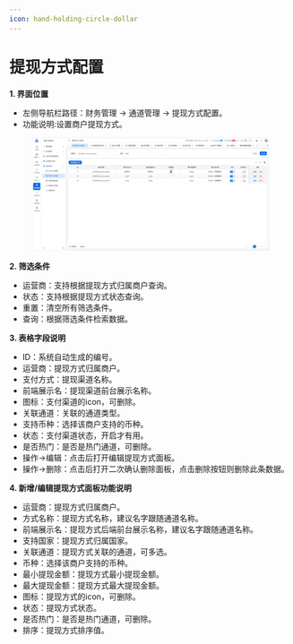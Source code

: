 ```yaml
---
icon: hand-holding-circle-dollar
---
```


# 提现方式配置

**1. 界面位置**

* 左侧导航栏路径：财务管理 → 通道管理 → 提现方式配置。
* 功能说明:设置商户提现方式。

<figure><img src="../../.gitbook/assets/image (229).png" alt=""><figcaption></figcaption></figure>

**2. 筛选条件**

* 运营商：支持根据提现方式归属商户查询。
* 状态：支持根据提现方式状态查询。
* 重置：清空所有筛选条件。
* 查询：根据筛选条件检索数据。

**3. 表格字段说明**

* ID：系统自动生成的编号。
* 运营商：提现方式归属商户。
* 支付方式：提现渠道名称。
* 前端展示名：提现渠道前台展示名称。
* 图标：支付渠道的icon，可删除。
* 关联通道：关联的通道类型。
* 支持币种：选择该商户支持的币种。
* 状态：支付渠道状态，开启才有用。
* 是否热门：是否是热门通道，可删除。
* 操作->编辑：点击后打开编辑提现方式面板。
* 操作->删除：点击后打开二次确认删除面板，点击删除按钮则删除此条数据。

**4. 新增/编辑提现方式面板功能说明**

* 运营商：提现方式归属商户。
* 方式名称：提现方式名称，建议名字跟随通道名称。
* 前端展示名：提现方式后端前台展示名称，建议名字跟随通道名称。
* 支持国家：提现方式归属国家。
* 关联通道：提现方式关联的通道，可多选。
* 币种：选择该商户支持的币种。
* 最小提现金额：提现方式最小提现金额。
* 最大提现金额：提现方式最大提现金额。
* 图标：提现方式的icon，可删除。
* 状态：提现方式状态。
* 是否热门：是否是热门通道，可删除。
* 排序：提现方式排序值。
